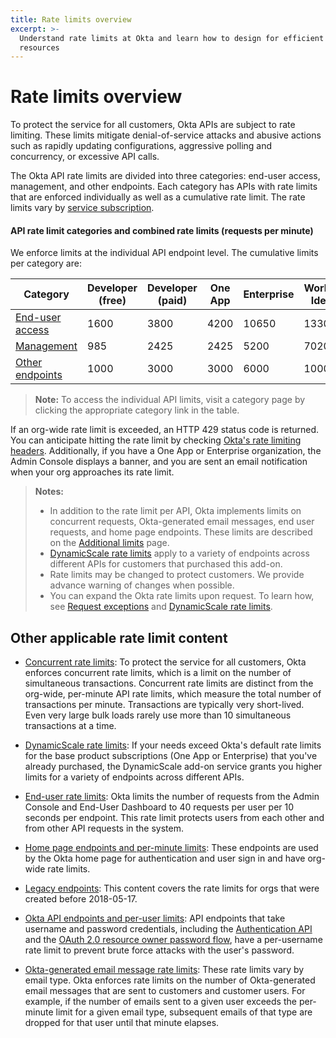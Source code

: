 ```yaml
---
title: Rate limits overview
excerpt: >-
  Understand rate limits at Okta and learn how to design for efficient use of
  resources
---
```


# Rate limits overview

To protect the service for all customers, Okta APIs are subject to rate limiting. These limits mitigate denial-of-service attacks and abusive actions such as rapidly updating configurations, aggressive polling and concurrency, or excessive API calls.

The Okta API rate limits are divided into three categories: end-user access, management, and other endpoints. Each category has APIs with rate limits that are enforced individually as well as a cumulative rate limit. The rate limits vary by [service subscription](https://developer.okta.com/pricing/).

#### API rate limit categories and combined rate limits (requests per minute)

We enforce limits at the individual API endpoint level. The cumulative limits per category are:

| Category                                                          | Developer (free) | Developer (paid) | One App | Enterprise | Workforce Identity    |
| ----------------------------------------------------------------- | ---------------- | ---------------- | ------- | ---------- | --------------------- |
| [End-user access](/docs/reference/rl-global-enduser/)             | 1600             | 3800             | 4200    | 10650      | 13300                 |
| [Management](/docs/reference/rl-global-mgmt/)                     | 985              | 2425             | 2425    | 5200       | 7020                  |
| [Other endpoints](/docs/reference/rl-global-other-endpoints/)     | 1000             | 3000             | 3000    | 6000       | 10000                 |

> **Note:** To access the individual API limits, visit a category page by clicking the appropriate category link in the table.

If an org-wide rate limit is exceeded, an HTTP 429 status code is returned. You can anticipate hitting the rate limit by checking [Okta's rate limiting headers](/docs/reference/rl-best-practices/#check-your-rate-limits-with-okta-s-rate-limit-headers). Additionally, if you have a One App or Enterprise organization, the Admin Console displays a banner, and you are sent an email notification when your org approaches its rate limit.

> **Notes:**
>
> * In addition to the rate limit per API, Okta implements limits on concurrent requests, Okta-generated email messages, end user requests, and home page endpoints. These limits are described on the [Additional limits](/docs/reference/rl-additional-limits/) page.
> * [DynamicScale rate limits](/docs/reference/rl-dynamic-scale/) apply to a variety of endpoints across different APIs for customers that purchased this add-on.
> * Rate limits may be changed to protect customers. We provide advance warning of changes when possible.
> * You can expand the Okta rate limits upon request. To learn how, see [Request exceptions](/docs/reference/rl-best-practices/#request-exceptions) and [DynamicScale rate limits](/docs/reference/rl-dynamic-scale/).
>

## Other applicable rate limit content

* [Concurrent rate limits](/docs/reference/rl-additional-limits/#concurrent-rate-limits): To protect the service for all customers, Okta enforces concurrent rate limits, which is a limit on the number of simultaneous transactions. Concurrent rate limits are distinct from the org-wide, per-minute API rate limits, which measure the total number of transactions per minute. Transactions are typically very short-lived. Even very large bulk loads rarely use more than 10 simultaneous transactions at a time.

* [DynamicScale rate limits](/docs/reference/rl-dynamic-scale/): If your needs exceed Okta's default rate limits for the base product subscriptions (One App or Enterprise) that you've already purchased, the  DynamicScale add-on service grants you higher limits for a variety of endpoints across different APIs.

* [End-user rate limits](/docs/reference/rl-additional-limits/#end-user-rate-limits): Okta limits the number of requests from the Admin Console and End-User Dashboard to 40 requests per user per 10 seconds per endpoint. This rate limit protects users from each other and from other API requests in the system.

* [Home page endpoints and per-minute limits](/docs/reference/rl-additional-limits/#okta-home-page-endpoints-and-per-minute-limits): These endpoints are used by the Okta home page for authentication and user sign in and have org-wide rate limits.

* [Legacy endpoints](/docs/reference/rl-legacy/): This content covers the rate limits for orgs that were created before 2018-05-17.

* [Okta API endpoints and per-user limits](/docs/reference/rl-additional-limits/#okta-api-endpoints-and-per-user-limits): API endpoints that take username and password credentials, including the [Authentication API](/docs/reference/api/authn/) and the [OAuth 2.0 resource owner password flow](/docs/guides/implement-password/), have a per-username rate limit to prevent brute force attacks with the user's password.

* [Okta-generated email message rate limits](/docs/reference/rl-additional-limits/#okta-generated-email-message-rate-limits): These rate limits vary by email type. Okta enforces rate limits on the number of Okta-generated email messages that are sent to customers and customer users. For example, if the number of emails sent to a given user exceeds the per-minute limit for a given email type, subsequent emails of that type are dropped for that user until that minute elapses.
